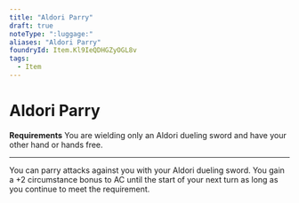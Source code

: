 ```yaml
---
title: "Aldori Parry"
draft: true
noteType: ":luggage:"
aliases: "Aldori Parry"
foundryId: Item.Kl9IeQDHGZyOGL8v
tags:
  - Item
---
```


# Aldori Parry

**Requirements** You are wielding only an Aldori dueling sword and have your other hand or hands free.

* * *

You can parry attacks against you with your Aldori dueling sword. You gain a +2 circumstance bonus to AC until the start of your next turn as long as you continue to meet the requirement.



